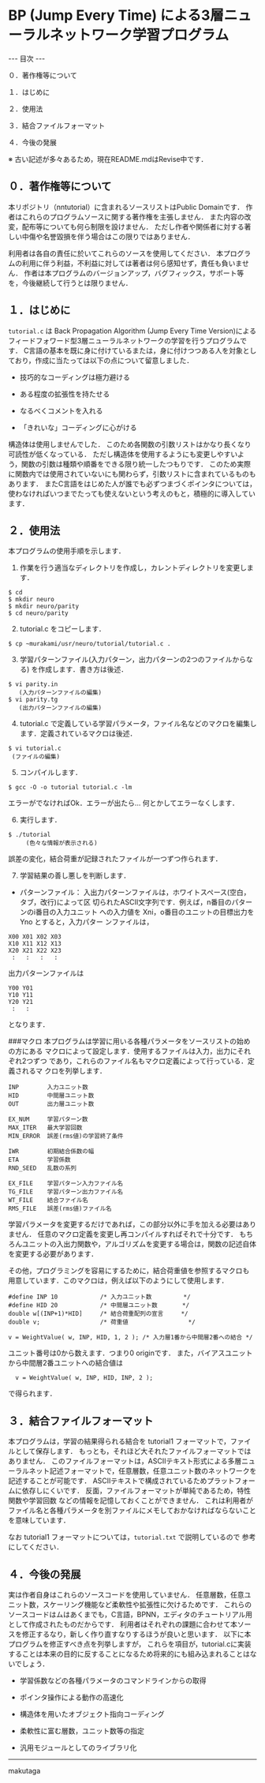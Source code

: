 BP (Jump Every Time) による3層ニューラルネットワーク学習プログラム
=========================================================================

--- 目次 ---



０．著作権等について

１．はじめに

２．使用法

３．結合ファイルフォーマット

４．今後の発展


※ 古い記述が多々あるため，現在README.mdはRevise中です．


０．著作権等について
-------------------------------------------

本リポジトリ（nntutorial）に含まれるソースリストはPublic Domainです．
作者はこれらのプログラムソースに関する著作権を主張しません．
また内容の改変，配布等についても何ら制限を設けません．
ただし作者や関係者に対する著しい中傷や名誉毀損を伴う場合はこの限りではありません．

利用者は各自の責任に於いてこれらのソースを使用してください．
本プログラムの利用に伴う利益，不利益に対しては著者は何ら感知せず，責任も負いません．
作者は本プログラムのバージョンアップ，バグフィックス，サポート等を，今後継続して行うとは限りません．


１．はじめに
-------------------------------------------

`tutorial.c` は Back Propagation Algorithm (Jump Every Time Version)によるフィードフォワード型3層ニューラルネットワークの学習を行うプログラムです．
C言語の基本を既に身に付けているまたは，身に付けつつある人を対象としており，作成に当たっては以下の点について留意しました．

* 技巧的なコーディングは極力避ける

* ある程度の拡張性を持たせる

* なるべくコメントを入れる

* 「きれいな」コーディングに心がける

構造体は使用しませんでした．
このため各関数の引数リストはかなり長くなり可読性が低くなっている．
ただし構造体を使用するようにも変更しやすいよう，関数の引数は種類や順番をできる限り統一したつもりです．
このため実際に関数内では使用されていないにも関わらず，引数リストに含まれているものもあります．
またC言語をはじめた人が誰でも必ずつまづくポインタについては，使わなければいつまでたっても使えないという考えのもと，積極的に導入しています．


２．使用法
-------------------------------------------

本プログラムの使用手順を示します．

1. 作業を行う適当なディレクトリを作成し，カレントディレクトリを変更します．

```
$ cd
$ mkdir neuro
$ mkdir neuro/parity
$ cd neuro/parity
```

2. tutorial.c をコピーします．

```
$ cp ~murakami/usr/neuro/tutorial/tutorial.c .
```

3. 学習パターンファイル(入力パターン，出力パターンの2つのファイルからなる)
   を作成します．書き方は後述．

```
$ vi parity.in
   (入力パターンファイルの編集)
$ vi parity.tg
   (出力パターンファイルの編集)
```

4. tutorial.c で定義している学習パラメータ，ファイル名などのマクロを編集します．定義されているマクロは後述．

```
$ vi tutorial.c
 (ファイルの編集)
```

5. コンパイルします．

```
$ gcc -O -o tutorial tutorial.c -lm
```

   エラーがでなければOk．エラーが出たら... 何とかしてエラーなくします．

6. 実行します．

```
$ ./tutorial
     (色々な情報が表示される)
```

   誤差の変化，結合荷重が記録されたファイルが一つずつ作られます．

7. 学習結果の善し悪しを判断します．

 * パターンファイル：
入出力パターンファイルは，ホワイトスペース(空白，タブ，改行)によって区
切られたASCII文字列です．例えば，n番目のパターンのi番目の入力ユニット
への入力値を Xni，o番目のユニットの目標出力を Yno とすると，入力パター
ンファイルは，

```
X00 X01 X02 X03
X10 X11 X12 X13
X20 X21 X22 X23
 :   :   :   :
```

出力パターンファイルは

```
Y00 Y01
Y10 Y11
Y20 Y21
 :   :
```

となります．

###マクロ
本プログラムは学習に用いる各種パラメータをソースリストの始めの方にある
マクロによって設定します．使用するファイルは入力，出力にそれぞれ2つずつ
であり，これらのファイル名もマクロ定義によって行っている．定義されるマ
クロを列挙します．

```
INP        入力ユニット数
HID        中間層ユニット数
OUT        出力層ユニット数

EX_NUM     学習パターン数
MAX_ITER   最大学習回数
MIN_ERROR  誤差(rms値)の学習終了条件

IWR        初期結合係数の幅
ETA        学習係数
RND_SEED   乱数の系列

EX_FILE    学習パターン入力ファイル名
TG_FILE    学習パターン出力ファイル名
WT_FILE    結合ファイル名
RMS_FILE   誤差(rms値)ファイル名
```

学習パラメータを変更するだけであれば，この部分以外に手を加える必要はありません．
任意のマクロ定義を変更し再コンパイルすればそれで十分です．
もちろんユニットの入出力関数や，アルゴリズムを変更する場合は，関数の記述自体を変更する必要があります．

その他，プログラミングを容易にするために，結合荷重値を参照するマクロも
用意しています．このマクロは，例えば以下のようにして使用します．

```
#define INP 10            /* 入力ユニット数         */
#define HID 20            /* 中間層ユニット数       */
double w[(INP+1)*HID]     /* 結合荷重配列の宣言     */
double v;                 /* 荷重値                 */

v = WeightValue( w, INP, HID, 1, 2 ); /* 入力層1番から中間層2番への結合 */
```

ユニット番号は0から数えます．つまり0 originです．
また，バイアスユニットから中間層2番ユニットへの結合値は

```
  v = WeightValue( w, INP, HID, INP, 2 );
```

で得られます．

## ３．結合ファイルフォーマット

本プログラムは，学習の結果得られる結合を tutorial1 フォーマットで，ファイルとして保存します．
もっとも，それほど大それたファイルフォーマットではありません．
このファイルフォーマットは，ASCIIテキスト形式による多層ニューラルネット記述フォーマットで，任意層数，任意ユニット数のネットワークを記述することが可能です．
ASCIIテキストで構成されているためプラットフォームに依存しにくいです．
反面，ファイルフォーマットが単純であるため，特性関数や学習回数
などの情報を記憶しておくことができません．
これは利用者がファイル名と各種パラメータを別ファイルにメモしておかなければならないことを意味しています．

なお tutorial1 フォーマットについては，`tutorial.txt` で説明しているので
参考にしてください．


## ４．今後の発展

実は作者自身はこれらのソースコードを使用していません．
任意層数，任意ユニット数，スケーリング機能など柔軟性や拡張性に欠けるためです．
これらのソースコードはムはあくまでも，C言語，BPNN，エディタのチュートリアル用として作成されたものだからです．
利用者はそれぞれの課題に合わせて本ソースを修正するなり，新しく作り直すなりするほうが良いと思います．
以下に本プログラムを修正すべき点を列挙しますが，
これらを項目が，tutorial.cに実装することは本来の目的に反することになるため将来的にも組み込まれることはないでしょう．

* 学習係数などの各種パラメータのコマンドラインからの取得

* ポインタ操作による動作の高速化

* 構造体を用いたオブジェクト指向コーディング

* 柔軟性に富む層数，ユニット数等の指定

* 汎用モジュールとしてのライブラリ化


---
makutaga
